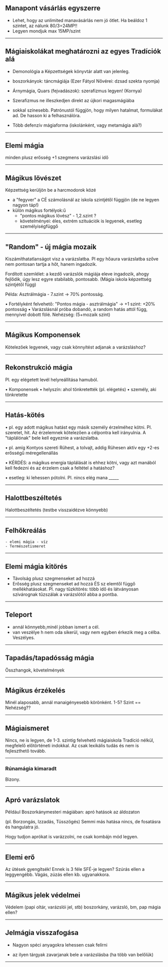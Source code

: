 
## Manapont vásárlás egyszerre
 
- Lehet, hogy az unlimited manavásárlás nem jó ötlet. Ha beáldoz 1 szintet, az nálunk 80/3=24MP!!
- Legyen mondjuk max 15MP/szint

---

## Mágiaiskolákat meghatározni az egyes Tradíciók alá

- Demonológia a Képzettségek könyvtár alatt van jelenleg.
- boszorkányok: táncmágiája (Ezer Fátyol Nővérei: dzsad szekta nyomja)
- Árnymágia, Quars (fejvadászok): szerafizmus legyen! (Kornya)
- Szerafizmus ne illeszkedjen direkt az újkori magasmágiába

- sokkal színesebb. Patrónustól függjön, hogy milyen hatalmat, formulákat ad. De hasson ki a felhasználóra.

- Több defenzív mágiaforma (iskolánként, vagy metamágia alá?)

---

## Elemi mágia

minden plusz erősség +1 szegmens varázslási idő

---

## Mágikus lövészet

Képzettség kerüljön be a harcmodorok közé

- a "fegyver" a CÉ számolásnál az iskola szintjétől függjön (de ne legyen nagyon táp!)
- külön mágikus fortélyok:ű
	- "pontos mágikus lövész" - 1,2.szint ?
	- követelményei: éles, extrém szituációk is legyenek, esetleg személyiségfüggő

---

## "Random" - új mágia mozaik
Kiszámíthatatlanságot visz a varázslatba. Pl egy hőaura varázslatba szőve nem pontosan tartja a hőt, hanem ingadozik.

Fordított szemlélet: a kezdő varázslók mágiája eleve ingadozik, ahogy fejlődik, úgy lesz egyre stabilabb, pontosabb. (Mágia iskola képzettség szintjétől függ)

Példa: Asztrálmágia - 7.szint → 70% pontosság.

• Fortélyként felvehető: "Pontos mágia - asztrálmágia"
→ +1 szint: +20% pontosság
• Varázslásnál próba dobandó, a random hatás attól függ, mennyivel dobott fölé.
Nehézség: (5+mozaik szint)

---

## Mágikus Komponensek

Kötelezőek legyenek, vagy csak könnyítést adjanak a varázsláshoz?

---

## Rekonstrukció mágia

Pl. egy elégetett levél helyreállítása hamuból.

• Komponensek
• helyszín: ahol tönkretették (pl. elégetés)
• személy, aki tönkretette

---

## Hatás-kötés

• pl. egy adott mágikus hatást egy másik személy érzelméhez kötni. Pl. szeretet, hit. Az érzelemnek kötelezően a célpontra kell irányulnia. A "táplálónak" bele kell egyeznie a varázslatba.

• pl. amíg Kontyos szereti Rühest, a tolvajt, addig Rühesen aktív egy +2-es erősségű méregellenállás

• KÉRDÉS: a mágikus energia táplálását is ehhez kötni, vagy azt manából kell fedezni és az érzelem csak a feltétel a hatáshoz?

• esetleg: ki lehessen pótolni. Pl. nincs elég mana _____


---

## Halottbeszéltetés
Halottbeszéltetés (testbe visszaidézve könnyebb)

---

## Felhőkreálás
    - elemi mágia - víz
    - Természetismeret


---

## Elemi mágia kitörés

- Távolság plusz szegmenseket ad hozzá
- Erősség plusz szegmenseket ad hozzá ÉS sz elemtől függő mellékhatásokat. Pl. nagy tűzkitörés: több idő és látványosan szivárognak tűzszálak a varázslótól abba a pontba.

---

## Teleport
- annál könnyebb,minél jobban ismert a cél.
- van veszèlye h nem oda sikerül, vagy nem egyben érkezik meg a célba. Veszélyes.

---

## Tapadás/tapadósság mágia

Összhangok, követelmények

---

## Mágikus érzékelés

Minél alaposabb, annál manaigényesebb körönként. 1-5?
Szint == Nehézség??

---

## Mágiaismeret
Nincs, ne is legyen, de 1-3. szintig felvehető mágiaiskola Tradíció nélkül, megfelelő előtörténeti indokkal. Az csak lexikális tudás és nem is fejleszthető tovább.

---

### Rúnamágia kimaradt

Bizony.

---

## Apró varázslatok

Például Boszorkánymesteri mágiában: apró hatások az áldozaton

(pl. Borzongás, Izzadás, Tüsszögés) Semmi más hatása nincs, de fosatásra és hangulatra jó.

Hogy tudjon aprókat is varázzolni, ne csak kombájn mód legyen.

---

## Elemi erő

Az ütések gyengítsék! Ennek is 3 féle SFÉ-je legyen? Szúrás ellen a leggyengébb. Vágás, zúzás ellen kb. ugyanakkora.

---

## Mágikus jelek védelmei

Védelem (papi oltár, varázslói jel, stb) boszorkány, varázsló, bm, pap mágia ellen?

---

## Jelmágia visszafogása

- Nagyon spéci anyagokra lehessen csak felírni

- az ilyen tárgyak zavarjanak bele a varázslásba (ha több van belőlük)

---

